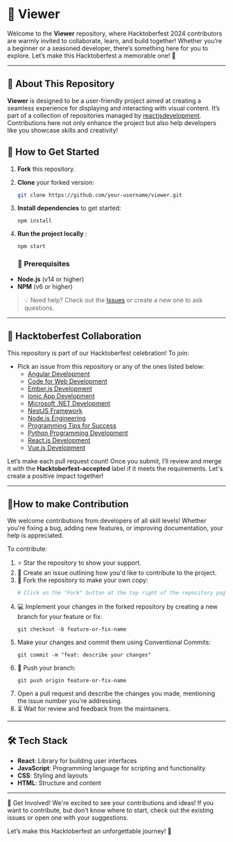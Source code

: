 # 📸 Viewer

Welcome to the **Viewer** repository, where Hacktoberfest 2024 contributors are warmly invited to collaborate, learn, and build together! Whether you’re a beginner or a seasoned developer, there’s something here for you to explore. Let’s make this Hacktoberfest a memorable one! 🎉

---

## 👋 About This Repository

**Viewer** is designed to be a user-friendly project aimed at creating a seamless experience for displaying and interacting with visual content. It’s part of a collection of repositories managed by [reactjsdevelopment](https://github.com/reactjsdevelopment). Contributions here not only enhance the project but also help developers like you showcase skills and creativity!

## 🚀 How to Get Started

1. **Fork** this repository.
2. **Clone** your forked version:  
   ```bash
   git clone https://github.com/your-username/viewer.git
3. **Install dependencies** to get started:
   ```
   npm install
   ```
4. **Run the project locally** :
   ```
   npm start
   ```

   ### 📌 Prerequisites
- **Node.js** (v14 or higher)
- **NPM** (v6 or higher)

> 💡 Need help? Check out the [Issues](https://github.com/reactjsdevelopment/viewer/issues) or create a new one to ask questions.

---
## 🌟 Hacktoberfest Collaboration

This repository is part of our Hacktoberfest celebration! To join:

- Pick an issue from this repository or any of the ones listed below:
  - [Angular Development](https://github.com/angulardevelopment)
  - [Code for Web Development](https://github.com/codeforwebdevelopment)
  - [Ember.js Development](https://github.com/emberjsdevelopment)
  - [Ionic App Development](https://github.com/ionicappdevelopment)
  - [Microsoft .NET Development](https://github.com/microsoftdotnetdevelopment)
  - [NestJS Framework](https://github.com/NestJS-framework)
  - [Node.js Engineering](https://github.com/NodeJSEngineering)
  - [Programming Tips for Success](https://github.com/Programming-Tips-for-Success)
  - [Python Programming Development](https://github.com/pythonprogramming-development)
  - [React.js Development](https://github.com/reactjsdevelopment)
  - [Vue.js Development](https://github.com/vuejsdevelopment)

Let’s make each pull request count! Once you submit, I’ll review and merge it with the **Hacktoberfest-accepted** label if it meets the requirements. Let's create a positive impact together!

---
## 🤝How to make Contribution

We welcome contributions from developers of all skill levels! Whether you're fixing a bug, adding new features, or improving documentation, your help is appreciated. 

To contribute:

1. ⭐ Star the repository to show your support.
2. 📝 Create an issue outlining how you'd like to contribute to the project.
3. 🍴 Fork the repository to make your own copy:
   ```sh
   # Click on the "Fork" button at the top right of the repository page
4. 💻 Implement your changes in the forked repository by creating a new branch for your feature or fix:
   ```
   git checkout -b feature-or-fix-name
   ```
5. Make your changes and commit them using Conventional Commits:
   ```
   git commit -m "feat: describe your changes"
   ```
6. 🔄 Push your branch:
   ```
   git push origin feature-or-fix-name
   ```
7. Open a pull request and describe the changes you made, mentioning the issue number you're addressing.
8. ⏳ Wait for review and feedback from the maintainers.

---
   ## 🛠 Tech Stack

- **React**: Library for building user interfaces
- **JavaScript**: Programming language for scripting and functionality
- **CSS**: Styling and layouts
- **HTML**: Structure and content

---
🎉 Get Involved!
We're excited to see your contributions and ideas! If you want to contribute, but don’t know where to start, check out the existing issues or open one with your suggestions.

Let’s make this Hacktoberfest an unforgettable journey! 🚀
